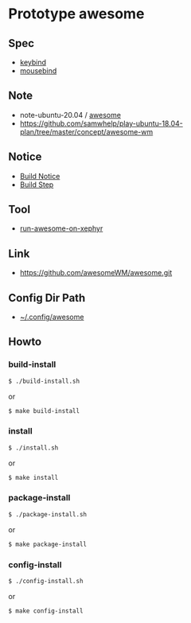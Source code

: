
# Prototype awesome


## Spec

* [keybind](config/awesome/start/spec-keybind.md)
* [mousebind](config/awesome/start/spec-mousebind.md)

## Note

* note-ubuntu-20.04 / [awesome](https://samwhelp.github.io/note-ubuntu-20.04/read/subject/awesome/)
* https://github.com/samwhelp/play-ubuntu-18.04-plan/tree/master/concept/awesome-wm

## Notice

* [Build Notice](Notice.md)
* [Build Step](config/config/awesome/start#prepare)

## Tool

* [run-awesome-on-xephyr](../../tool/xephyr/develop-tool/run-awesome-on-xephyr/)


## Link

* https://github.com/awesomeWM/awesome.git



## Config Dir Path

* [~/.config/awesome](config/awesome/start)



## Howto

### build-install

``` sh
$ ./build-install.sh
```

or

``` sh
$ make build-install
```

### install

``` sh
$ ./install.sh
```

or

``` sh
$ make install
```


### package-install

``` sh
$ ./package-install.sh
```

or

``` sh
$ make package-install
```


### config-install

``` sh
$ ./config-install.sh
```

or

``` sh
$ make config-install
```
